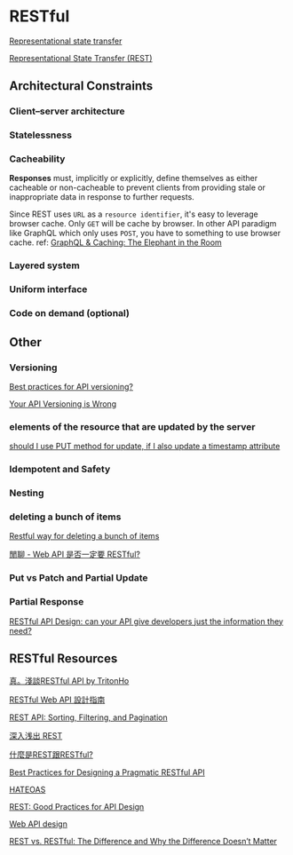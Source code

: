 # RESTful

[Representational state transfer](https://en.wikipedia.org/wiki/Representational_state_transfer)

[Representational State Transfer (REST)](https://www.ics.uci.edu/~fielding/pubs/dissertation/rest_arch_style.htm)

## Architectural Constraints

### Client–server architecture

### Statelessness

### Cacheability

**Responses** must, implicitly or explicitly, define themselves as either cacheable or non-cacheable to prevent clients from providing stale or inappropriate data in response to further requests.

Since REST uses `URL` as a `resource identifier`, it's easy to leverage browser cache.
Only `GET` will be cache by browser. In other API paradigm like GraphQL which only uses `POST`, you have to something to use browser cache. ref: [GraphQL & Caching: The Elephant in the Room](https://www.apollographql.com/blog/backend/caching/graphql-caching-the-elephant-in-the-room/)

### Layered system

### Uniform interface



### Code on demand (optional)

## Other

### Versioning

[Best practices for API versioning?](https://stackoverflow.com/questions/389169/best-practices-for-api-versioning)

[Your API Versioning is Wrong](https://dzone.com/articles/your-api-versioning-wrong)

### elements of the resource that are updated by the server

[should I use PUT method for update, if I also update a timestamp attribute](https://stackoverflow.com/questions/5686671/should-i-use-put-method-for-update-if-i-also-update-a-timestamp-attribute)

### Idempotent and Safety

### Nesting

### deleting a bunch of items

[Restful way for deleting a bunch of items](https://stackoverflow.com/questions/2421595/restful-way-for-deleting-a-bunch-of-items/41539479#41539479)

[閒聊 - Web API 是否一定要 RESTful?](https://blog.darkthread.net/blog/is-restful-required/)

### Put vs Patch and Partial Update

### Partial Response

[RESTful API Design: can your API give developers just the information they need?](https://cloud.google.com/blog/products/api-management/restful-api-design-can-your-api-give-developers-just-information-they-need)

## RESTful Resources

[真。淺談RESTful API by TritonHo](https://github.com/TritonHo/slides/blob/master/Taipei%202019-06%20talk/RESTful%20API%20Design-tw-2.2.pdf)

[RESTful Web API 設計指南](https://www.footmark.info/programming-language/design/restful-webapi-design-guide/?fbclid=IwAR3vYxURSQFI57kFt9v2kRU87nnMUUTYlF0WXfl1yyP2W_O6iX-hc7x2h5E)

[REST API: Sorting, Filtering, and Pagination](https://www.taniarascia.com/rest-api-sorting-filtering-pagination/)

[深入浅出 REST](https://www.infoq.cn/article/rest-introduction/)

[什麼是REST跟RESTful?](https://ihower.tw/blog/archives/1542)

[Best Practices for Designing a Pragmatic RESTful API](https://www.vinaysahni.com/best-practices-for-a-pragmatic-restful-api)

[HATEOAS](https://restfulapi.net/hateoas/)

[REST: Good Practices for API Design](https://medium.com/hashmapinc/rest-good-practices-for-api-design-881439796dc9)

[Web API design](https://docs.microsoft.com/en-us/azure/architecture/best-practices/api-design)

[REST vs. RESTful: The Difference and Why the Difference Doesn’t Matter](https://blog.ndepend.com/rest-vs-restful/)
